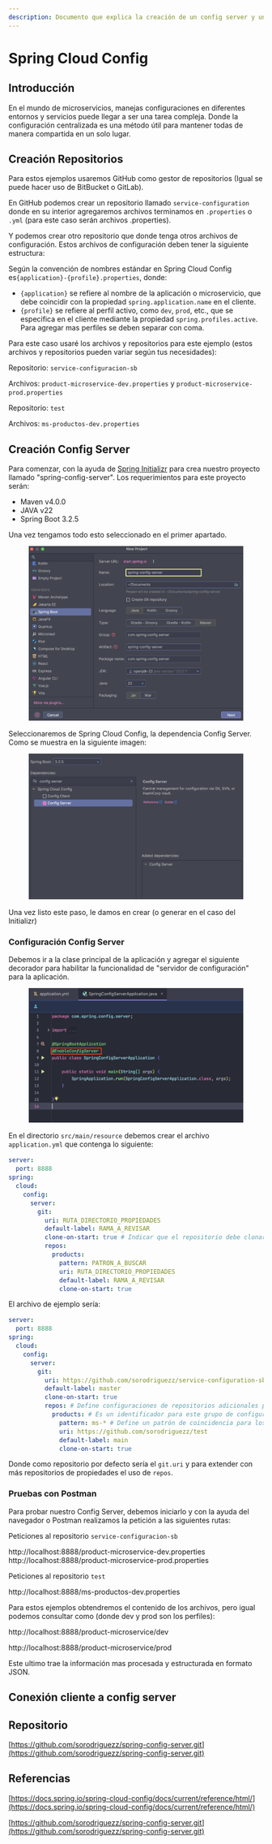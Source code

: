 ```yaml
---
description: Documento que explica la creación de un config server y un config client.
---
```


# Spring Cloud Config

## Introducción

En el mundo de microservicios, manejas configuraciones en diferentes entornos y servicios puede llegar a ser una tarea compleja. Donde la configuración centralizada es una método útil para mantener todas de manera compartida en un solo lugar.

## Creación Repositorios

Para estos ejemplos usaremos GitHub como gestor de repositorios (Igual se puede hacer uso de BitBucket o GitLab).

En GitHub podemos crear un repositorio llamado `service-configuration`  donde en su interior agregaremos archivos terminamos en `.properties` o `.yml` (para este caso serán archivos .properties).

Y podemos crear otro repositorio que donde tenga otros archivos de configuración. Estos archivos de configuración deben tener la siguiente estructura:

Según la convención de nombres estándar en Spring Cloud Config es`{application}-{profile}.properties`, donde:

* `{application}` se refiere al nombre de la aplicación o microservicio, que debe coincidir con la propiedad `spring.application.name` en el cliente.
* `{profile}` se refiere al perfil activo, como `dev`, `prod`, etc., que se especifica en el cliente mediante la propiedad `spring.profiles.active`.  Para agregar mas perfiles se deben separar con coma.

Para este caso usaré los archivos y repositorios para este ejemplo (estos archivos y repositorios pueden variar según tus necesidades):



Repositorio: `service-configuracion-sb`

Archivos: `product-microservice-dev.properties` y `product-microservice-prod.properties`



Repositorio: `test`

Archivos: `ms-productos-dev.properties`

## Creación Config Server

Para comenzar, con la ayuda de [Spring Initializr](https://start.spring.io/) para crea nuestro proyecto llamado "spring-config-server". Los requerimientos para este proyecto serán:

* Maven v4.0.0
* JAVA v22
* Spring Boot 3.2.5

Una vez tengamos todo esto seleccionado en el primer apartado.

<figure><img src="../.gitbook/assets/image (19).png" alt=""><figcaption></figcaption></figure>

Seleccionaremos de Spring Cloud Config, la dependencia Config Server. Como se muestra en la siguiente imagen:

<figure><img src="../.gitbook/assets/image (20).png" alt=""><figcaption></figcaption></figure>

Una vez listo este paso, le damos en crear (o generar en el caso del Initializr)

### Configuración Config Server

Debemos ir a la clase principal de la aplicación y agregar el siguiente decorador para habilitar la funcionalidad de "servidor de configuración" para la aplicación.

<figure><img src="../.gitbook/assets/image (21).png" alt=""><figcaption></figcaption></figure>

En el directorio `src/main/resource` debemos crear el archivo `application.yml` que contenga lo siguiente:

```yaml
server:
  port: 8888
spring:
  cloud:
    config:
      server:
        git:
          uri: RUTA_DIRECTORIO_PROPIEDADES
          default-label: RAMA_A_REVISAR
          clone-on-start: true # Indicar que el repositorio debe clonarse al inicio (no a pedido). Generalmente conduce a un inicio más lento pero a una primera consulta más rápida.
          repos:
            products:
              pattern: PATRON_A_BUSCAR
              uri: RUTA_DIRECTORIO_PROPIEDADES
              default-label: RAMA_A_REVISAR
              clone-on-start: true
```

El archivo de ejemplo sería:

```yaml
server:
  port: 8888
spring:
  cloud:
    config:
      server:
        git:
          uri: https://github.com/sorodriguezz/service-configuration-sb
          default-label: master
          clone-on-start: true
          repos: # Define configuraciones de repositorios adicionales para aplicaciones específicas basadas en patrones de nombres.
            products: # Es un identificador para este grupo de configuraciones; este nombre es sólo para uso interno y no afecta a la funcionalidad.
              pattern: ms-* # Define un patrón de coincidencia para los nombres de las aplicaciones. Cualquier aplicación cuyo nombre comience con ms- utilizará este repositorio en lugar del definido en la raíz del uri.
              uri: https://github.com/sorodriguezz/test
              default-label: main
              clone-on-start: true
```

Donde como repositorio por defecto sería el `git.uri` y para extender con más repositorios de propiedades el uso de `repos`.&#x20;

### Pruebas con Postman

Para probar nuestro Config Server, debemos iniciarlo y con la ayuda del navegador o Postman realizamos la petición a las siguientes rutas:



Peticiones al repositorio `service-configuracion-sb`

http://localhost:8888/product-microservice-dev.properties\
http://localhost:8888/product-microservice-prod.properties



Peticiones al repositorio `test`

http://localhost:8888/ms-productos-dev.properties



Para estos ejemplos obtendremos el contenido de los archivos, pero igual podemos consultar como (donde dev y prod son los perfiles):

http://localhost:8888/product-microservice/dev

http://localhost:8888/product-microservice/prod

Este ultimo trae la información mas procesada y estructurada en formato JSON.

## Conexión cliente a config server



## Repositorio

[https://github.com/sorodriguezz/spring-config-server.git](https://github.com/sorodriguezz/spring-config-server.git)

## Referencias

[https://docs.spring.io/spring-cloud-config/docs/current/reference/html/](https://docs.spring.io/spring-cloud-config/docs/current/reference/html/)

[https://github.com/sorodriguezz/spring-config-server.git](https://github.com/sorodriguezz/spring-config-server.git)

